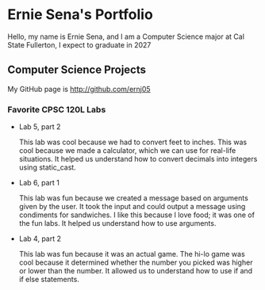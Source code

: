 # Ernie Sena's Portfolio

Hello, my name is Ernie Sena, and I am a Computer Science major at Cal State Fullerton, I expect to graduate in 2027

## Computer Science Projects
My GitHub page is http://github.com/ernj05

### Favorite CPSC 120L Labs
* Lab 5, part 2

  This lab was cool because we had to convert feet to inches. This was cool because we made a calculator, which we can use for real-life situations. It helped us understand how to convert decimals into integers using static_cast.

* Lab 6, part 1 

  This lab was fun because we created a message based on arguments given by the user. It took the input and could output a message using condiments for sandwiches. I like this because I love food; it was one of the fun labs. It helped us understand how to use arguments.

* Lab 4, part 2

  This lab was fun because it was an actual game. The hi-lo game was cool because it determined whether the number you picked was higher or lower than the number. It allowed us to understand how to use if and if else statements.

